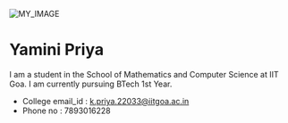 
![MY_IMAGE]("C:\Users\yamin\MY_IMAGE.jpg")

 # Yamini Priya

 I am a student in the School of Mathematics and Computer Science at IIT Goa.
 I am currently pursuing BTech 1st Year.

 - College email_id : k.priya.22033@iitgoa.ac.in
 - Phone no : 7893016228
  
  

